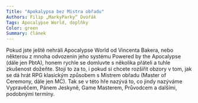 ```yaml
---
Title: "Apokalypsa bez Mistra obřadu"
Authors: Filip „MarkyParky“ Dvořák
Tags: Apocalypse World, doplňky
Color: green
Summary: článek
---
```

Pokud jste ještě nehráli Apocalypse World od Vincenta
Bakera, nebo některou z mnoha odvozenin
jeho systému Powered by the Apocalypse (dále
jen PbtA), honem rychle se domluvte s několika
přáteli a tuhle zkušenost dožeňte. Stojí to za to,
i pokud si chcete rozšířit obzory v tom, jak se dá
hrát RPG klasickým způsobem s Mistrem obřadu
(Master of Ceremony, dále jen MC). Tak se v této
hře nazývá to, co jindy nazýváme Vypravěčem,
Pánem Jeskyně, Game Masterem, Průvodcem a
dalšími, podobnými termíny.
